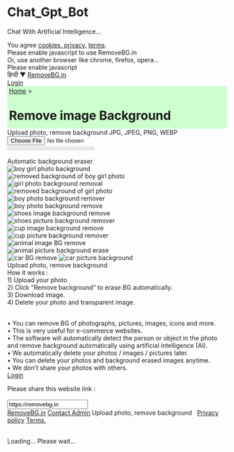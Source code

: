 # Chat_Gpt_Bot
Chat With Artificial Intelligence...


<!DOCTYPE html><html lang="en"><head><title>Remove image Background</title><meta http-equiv="Content-Type" content="text/html; charset=utf-8"><meta name="viewport" content="width=device-width, initial-scale=1"><script>if(top.location!= self.location){top.location=self.location.href;}</script><meta name="description" content="Remove image background automatically. Free service. Useful to photographers, ecommerce sites, web developers etc. Upload image, our software automatically removes background."><meta name="keywords" content="image background, remove background, removebg, remove bg, background removal, background eraser"><base href="https://removebg.in/"><link rel="canonical" href="https://removebg.in/"><meta property="og:type" content="website"><meta property="og:url" content="https://removebg.in/"><meta property="og:title" content="Remove image Background"><meta property="og:description" content=" Remove image background automatically. Free service. Useful to photographers, ecommerce sites, web developers etc. Upload image, our software automatically removes background."><meta property="og:image" content="https://removebg.in/images/removebg.jpg">
<meta property="og:image:type" content="image/jpeg">
<meta property="og:image:width" content="317">
<meta property="og:image:height" content="314"><link href="style14.css" rel="stylesheet" type="text/css"><style>i{color:#00f;cursor:pointer;font-style:normal}</style><script src="https://accounts.google.com/gsi/client" async></script></head><body id="body"><script>window.onerror=function(e,n,o,t,r){var a=new XMLHttpRequest;a&&(a.onreadystatechange=function(){4!=a.readyState||a.status},r="fid="+fid+"&error="+encodeURIComponent(e)+"&url="+encodeURIComponent(n)+"&pageurl="+encodeURIComponent(window.location.href)+"&lineno="+o+"&colno="+t+"&trace="+encodeURIComponent(r.stack)+"&uagent="+encodeURIComponent(navigator.userAgent)+"&refurl="+encodeURIComponent(document.referrer),a.open("POST","inc/jserror.php",!0),a.setRequestHeader("Content-type","application/x-www-form-urlencoded"),a.send(r))};</script><div class="font80 bbottom">You agree <a href="privacy-policy.php">cookies, privacy,</a> <a  href="terms.php">terms</a>.</div><div id="g_id_onload" style="z-index:1000000000"
data-client_id="391559853851-es30sbnul4s9c1dlnbst59peusf92op4.apps.googleusercontent.com" data-login_uri="https://removebg.in/inc/onetap-2hy60Bhr.php">
</div><div id="nojs" class="errorbox"><span class="spr sprnote"></span> Please enable javascript to use RemoveBG.in<br>Or, use another browser like chrome, firefox, opera...</div><script>document.getElementById('nojs').style.display='none';</script><div id="transdiv"><div id="google_translate_element"></div></div><noscript class="errorbox">Please enable javascript</noscript><div id="header"> <span id="trloading"><span class="bb notranslate" onclick="doTranslate();return false;"> हिन्दी  &#9660; </span> </span>  <a class="notranslate logo" href="./"><span class="logo1">Remove</span><span class="logo2">BG</span><span class="logo3">.in</span></a>  
<div id="debug" class="none"></div><a class="bb center" onclick="guest();return false;" rel="nofollow" href="join.php">Login</a> <div class="clear"></div></div><div style="padding:2px 4px;line-height:1.25em;background:#cfc" itemscope="" itemtype="https://schema.org/BreadcrumbList">
<span itemprop="itemListElement" itemscope="" itemtype="https://schema.org/ListItem"><a itemprop="item" href="https://removebg.in"><span itemprop="name">Home</span></a><meta itemprop="position" content="1">
</span> &gt;
<span itemprop="itemListElement" itemscope="" itemtype="https://schema.org/ListItem"><span itemprop="name"><h1>Remove image Background</h1></span><meta itemprop="position" content="2"></span>
</div><div class="clear"></div><div id="uploads" class="clear"></div><div class="clear"></div><div id="upload">
<label onclick="stc('upload-button-clicked');guest();return false;" for="inp_file" class="bb center"><span class="spr sprcamera"></span> Upload photo, <span class="w">remove background</span></label> <span class="notranslate w">JPG, JPEG, PNG, WEBP</span> 
<span class="success" onclick="shr();return false;" style="margin:0"><span class="spr sprshare"></span></span>

<input id="inp_file" class="none" type="file" accept="image/*">
<form method="post" id="myForm" action="">
<input id="file1" name="file1" type="hidden" value="">
<span id="uploading"></span>
<progress class="none" id="progressBar" value="0" max="100" style="width:200px;"></progress>
<span class="h" id="status"></span>
<div>
</div>
</form>
</div>

<div class="clear"></div>
Automatic background eraser.

<div class="clear"></div>
<div class="hbox" style="max-height:150px;max-width:400px">
<img class="left lozad w150" src="photos/boygirl.jpg" alt="boy girl photo background"> 
<img id="img1" class="tra left lozad w150" src="photos/boy-girl-remove-bg.png" alt="removed background of boy girl photo">
</div>

<div class="hbox" style="max-height:150px;max-width:400px">
<img class="left lozad w150" src="photos/girl.jpg" alt="girl photo background removal"> 
<img id="img1" class="tra left lozad w150" src="photos/girl.png" alt="removed background of girl photo">
</div>
<div class="hbox" style="max-height:150px;max-width:400px">
<img class="left lozad w150" src="photos/boy.jpg" alt="boy photo background remover">
<img id="img2" class="tra left lozad w150" src="photos/boy.png" alt="boy photo background remove">
</div>
<div class="hbox" style="max-height:150px;max-width:400px">
<img class="left lozad w150" src="photos/shoes.jpg" alt="shoes image background remove">
<img id="img5" class="tra left lozad w150" src="photos/shoes.png" alt="shoes picture background remover">
</div>
<div class="hbox" style="max-height:150px;max-width:400px">
<img class="left lozad w150" src="photos/cup.jpg" alt="cup image background remove">
<img id="img5" class="tra left lozad w150" src="photos/cup-bg-remove.png" alt="cup picture background remover">
</div>
<div class="hbox" style="max-height:150px;max-width:400px">
<img class="left lozad w150" src="photos/fox.jpg" alt="animal image BG remove">
<img id="img5" class="tra left lozad w150" src="photos/fox.png" alt="animal picture background erase">
</div>
<div class="hbox" style="max-height:150px;max-width:400px">
<img class="left lozad w150" src="photos/car.jpg" alt="car BG remove">
<img id="img5" class="tra left lozad w150" src="photos/car.png" alt="car picture background">
</div>
<div class="clear"></div>

<!--<span class="bb" onclick="gotoid('uploads');return false;"><span class="spr sprcut"></span>Remove Background</span>--> <label onclick="gotoid('uploads');" for="inp_file" class="bb center"><span class="spr sprcamera"></span> Upload photo, <span class="w">remove background</span></label>

<div class="clear"></div>
How it works :<br>
1) Upload your photo<br>
2) Click "Remove background" to erase BG automatically.<br>
3) Download image.<br>
4) Delete your photo and transparent image.<br><br>

&bull; You can remove BG of photographs, pictures, images, icons and more.<br>
&bull; This is very useful for e-commerce websites.<br>
&bull; The software will automatically detect the person or object in the photo and remove background automatically using artificial intelligence (AI).<br>
&bull; We automatically delete your photos / images / pictures later.<br>
&bull; You can delete your photos and background erased images anytime.<br>
&bull; We don't share your photos with others.<br>
<span id="upgraderes"></span><script>var show='';var amount='';</script><a class="bb center" onclick="guest();return false;" rel="nofollow" href="join.php">Login</a> <div><div class="success" style="border:0">Please share this website link :<br><span class="whatsapp"><span onclick="share('w');return false;" class="spr sprwhatsapp"></span> &nbsp; </span>  <span onclick="share('f');return false;" class="spr sprfb"></span> &nbsp; <span onclick="share('g');return false;" class="spr sprgmail"></span> &nbsp; <span onclick="share('t');return false;" class="spr sprtwitter"></span> &nbsp; <span class="spr spraddthis" onclick="share('a');return false;"></span> &nbsp; 
	<span class="spr sprshare" onclick="shr();return false;"></span><div class="margin"><input class="input" onclick="this.select();" value="https://removebg.in"></div></div></div><script>var countryid=208,countrycode=1,credits=0,domainname='RemoveBG.in',thispage='index';</script><script>var sitetitle='Remove image Background',param='',fid=0,fsid='',webview=0;var messageid=0;</script><div class="margin"></div><a class="notranslate logo f130" href="./"><span class="logo1">Remove</span><span class="logo2">BG</span><span class="logo3">.in</span></a>  <a class="success" href="feedback.php"><span class="spr sprhelp"></span> Contact Admin</a> <label onclick="stc('upload-button-clicked');" for="inp_file" class="bb center"><span class="spr sprcamera"></span> Upload photo, <span class="w">remove background</span></label> <span onclick="shr();" class="spr sprshare"></span> &nbsp;  <a href="privacy-policy.php">Privacy policy</a>  <a href="terms.php">Terms.</a> <div id="modal">
<div id="modalcontent"><div class="right"><span class="spr sprclose" onclick="closemodal()"></span></div><br>
Loading... Please wait... <br><div class="spinner"><div class="bounce1"></div><div class="bounce2"></div><div class="bounce3"></div></div>
<div class="right"><span class="spr sprclose" onclick="closemodal()"></span></div>
</div>
